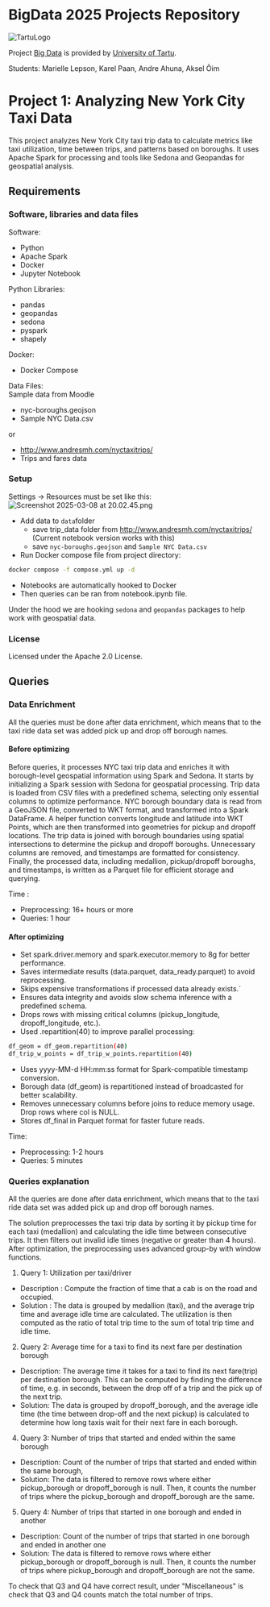 # BigData 2025 Projects Repository

![TartuLogo](./images/logo_ut_0.png)

Project [Big Data](https://courses.cs.ut.ee/2025/bdm/spring/Main/HomePage) is provided by [University of Tartu](https://courses.cs.ut.ee/).

Students: Marielle Lepson, Karel Paan, Andre Ahuna, Aksel Õim

# Project 1: Analyzing New York City Taxi Data

This project analyzes New York City taxi trip data to calculate metrics like taxi utilization, time between trips, and patterns based on boroughs. 
It uses Apache Spark for processing and tools like Sedona and Geopandas for geospatial analysis.

## Requirements
### Software, libraries and data files
Software:
- Python
- Apache Spark
- Docker
- Jupyter Notebook

Python Libraries:
- pandas
- geopandas
- sedona
- pyspark
- shapely

Docker:
- Docker Compose

Data Files:  
Sample data from Moodle 
- nyc-boroughs.geojson
- Sample NYC Data.csv

or   

- http://www.andresmh.com/nyctaxitrips/  
- Trips and fares data

### Setup

Settings -> Resources must be set like this: ![Screenshot 2025-03-08 at 20.02.45.png](Screenshot%202025-03-08%20at%2020.02.45.png)

* Add data to `data`folder
  - save trip_data folder from http://www.andresmh.com/nyctaxitrips/  (Current notebook version works with this)
  - save  `nyc-boroughs.geojson` and `Sample NYC Data.csv`  
* Run Docker compose file from project directory: 
```bash
docker compose -f compose.yml up -d
```
* Notebooks are automatically hooked to Docker
* Then queries can be ran from notebook.ipynb file.

Under the hood we are hooking `sedona` and `geopandas` packages to help work with geospatial data.

### License

Licensed under the Apache 2.0 License.

## Queries 
### Data Enrichment
All the queries must be done after data enrichment, which means that to the taxi ride data set was added pick up and drop off borough names.

#### Before optimizing
Before queries, it processes NYC taxi trip data and enriches it with borough-level geospatial information using Spark and Sedona. It starts by initializing a Spark session with Sedona for geospatial processing. Trip data is loaded from CSV files with a predefined schema, selecting only essential columns to optimize performance. NYC borough boundary data is read from a GeoJSON file, converted to WKT format, and transformed into a Spark DataFrame. A helper function converts longitude and latitude into WKT Points, which are then transformed into geometries for pickup and dropoff locations. The trip data is joined with borough boundaries using spatial intersections to determine the pickup and dropoff boroughs. Unnecessary columns are removed, and timestamps are formatted for consistency. Finally, the processed data, including medallion, pickup/dropoff boroughs, and timestamps, is written as a Parquet file for efficient storage and querying.

Time :
- Preprocessing: 16+ hours or more
- Queries: 1 hour

#### After optimizing
- Set spark.driver.memory and spark.executor.memory to 8g for better performance.
- Saves intermediate results (data.parquet, data_ready.parquet) to avoid reprocessing.
- Skips expensive transformations if processed data already exists.´
- Ensures data integrity and avoids slow schema inference with a predefined schema.
- Drops rows with missing critical columns (pickup_longitude, dropoff_longitude, etc.).
- Used .repartition(40) to improve parallel processing:   
```bash
df_geom = df_geom.repartition(40)
df_trip_w_points = df_trip_w_points.repartition(40)
```
- Uses yyyy-MM-d HH:mm:ss format for Spark-compatible timestamp conversion.
- Borough data (df_geom) is repartitioned instead of broadcasted for better scalability.
- Removes unnecessary columns before joins to reduce memory usage. Drop rows where col is NULL. 
- Stores df_final in Parquet format for faster future reads.

Time:
- Preprocessing: 1-2 hours
- Queries: 5 minutes


### Queries explanation
All the queries are done after data enrichment, which means that to the taxi ride data set was added pick up and drop off borough names.

The solution preprocesses the taxi trip data by sorting it by pickup time for each taxi (medallion) and calculating the idle time between consecutive trips. It then filters out invalid idle times (negative or greater than 4 hours). After optimization, the preprocessing uses advanced group-by with window functions.
1) Query 1: Utilization per taxi/driver
  - Description : Compute the fraction of time that a cab is on the road and occupied.
  - Solution : The data is grouped by medallion (taxi), and the average trip time and average idle time are calculated. The utilization is then computed as the ratio of total trip time to the sum of total trip time and idle time.
2) Query 2: Average time for a taxi to find its next fare per destination borough
  - Description: The average time it takes for a taxi to find its next fare(trip) per destination borough. This
can be computed by finding the difference of time, e.g. in seconds, between the drop off
of a trip and the pick up of the next trip.
  - Solution: The data is grouped by dropoff_borough, and the average idle time (the time between drop-off and the next pickup) is calculated to determine how long taxis wait for their next fare in each borough.
4) Query 3: Number of trips that started and ended within the same borough
  - Description: Count of the number of trips that started and ended within the same borough,
  - Solution: The data is filtered to remove rows where either pickup_borough or dropoff_borough is null. Then, it counts the number of trips where the pickup_borough and dropoff_borough are the same.
5) Query 4: Number of trips that started in one borough and ended in another
  - Description: Count of the number of trips that started in one borough and ended in another one
  - Solution: The data is filtered to remove rows where either pickup_borough or dropoff_borough is null. Then, it counts the number of trips where pickup_borough and dropoff_borough are not the same.

To check that Q3 and Q4 have correct result, under "Miscellaneous" is check that Q3 and Q4 counts match the total number of trips.
